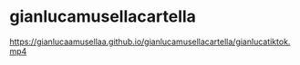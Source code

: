 # gianlucamusellacartella
https://gianlucaamusellaa.github.io/gianlucamusellacartella/gianlucatiktok.mp4
